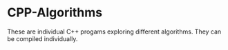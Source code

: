 # CPP-Algorithms
These are individual C++ progams exploring different algorithms. They can be compiled individually. 
